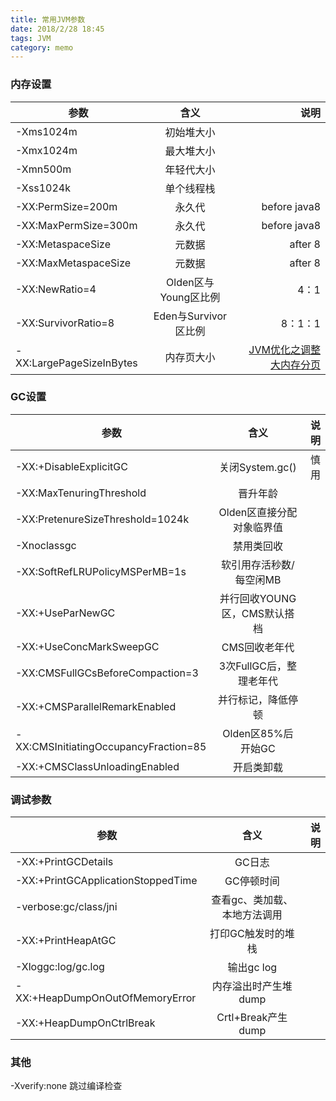```yaml
---
title: 常用JVM参数
date: 2018/2/28 18:45
tags: JVM
category: memo
---
```


### 内存设置

参数 | 含义 | 说明
-| :-: | -: 
-Xms1024m| 初始堆大小
-Xmx1024m| 最大堆大小
-Xmn500m | 年轻代大小
-Xss1024k| 单个线程栈
-XX:PermSize=200m | 永久代|before java8
-XX:MaxPermSize=300m | 永久代|before java8
-XX:MetaspaceSize    | 元数据 | after 8
-XX:MaxMetaspaceSize | 元数据 | after 8
-XX:NewRatio=4 |Olden区与Young区比例| 4：1
-XX:SurvivorRatio=8|Eden与Survivor区比例|8：1：1
-XX:LargePageSizeInBytes|内存页大小|[JVM优化之调整大内存分页](http://blog.csdn.net/yangpl_tale/article/details/76851149)

### GC设置

参数 | 含义 | 说明
-| :-: | -: 
-XX:+DisableExplicitGC|	关闭System.gc()|慎用
-XX:MaxTenuringThreshold|晋升年龄
-XX:PretenureSizeThreshold=1024k|Olden区直接分配对象临界值
-Xnoclassgc|禁用类回收
-XX:SoftRefLRUPolicyMSPerMB=1s|软引用存活秒数/每空闲MB
-XX:+UseParNewGC|并行回收YOUNG区，CMS默认搭档
-XX:+UseConcMarkSweepGC|CMS回收老年代
-XX:CMSFullGCsBeforeCompaction=3|3次FullGC后，整理老年代
-XX:+CMSParallelRemarkEnabled|并行标记，降低停顿
-XX:CMSInitiatingOccupancyFraction=85|Olden区85%后开始GC
-XX:+CMSClassUnloadingEnabled|开启类卸载

### 调试参数

参数 | 含义 | 说明
-| :-: | -: 
-XX:+PrintGCDetails|GC日志
-XX:+PrintGCApplicationStoppedTime|GC停顿时间
-verbose:gc/class/jni |查看gc、类加载、本地方法调用
-XX:+PrintHeapAtGC|打印GC触发时的堆栈
-Xloggc:log/gc.log|输出gc log
-XX:+HeapDumpOnOutOfMemoryError|内存溢出时产生堆dump
-XX:+HeapDumpOnCtrlBreak|Crtl+Break产生dump
### 其他
-Xverify:none 跳过编译检查